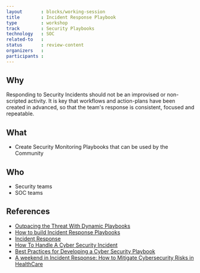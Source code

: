 ```yaml
---
layout       : blocks/working-session
title        : Incident Response Playbook
type         : workshop
track        : Security Playbooks
technology   : SOC
related-to   :
status       : review-content
organizers   :
participants :
---
```


## Why

Responding to Security Incidents should not be an improvised or non-scripted activity. It is key that workflows and action-plans
    have been created in advanced, so that the team's response is consistent, focused and repeatable.

## What

 - Create Security Monitoring Playbooks that can be used by the Community

## Who

 - Security teams
 - SOC teams

## References

 - [Outpacing the Threat With Dynamic Playbooks](https://securityintelligence.com/news/outpacing-the-threat-with-dynamic-playbooks/)
 - [How to build Incident Response Playbooks](https://www.demisto.com/how-to-build-incident-response-playbooks/)
 - [Incident Response](http://www.cst.ucf.edu/about/information-security-office/incident-response/)
 - [How To Handle A Cyber Security Incident](http://www.huffingtonpost.co.uk/paul-rose/crisis-management-how-to-_b_14143266.html)
 - [Best Practices for Developing a Cyber Security Playbook](https://www.cnsgroup.co.uk/media-hub/news/news-article/2017/05/02/whitepaper-best-practices-for-developing-a-cyber-security-playbook)
 - [A weekend in Incident Response: How to Mitigate Cybersecurity Risks in HealthCare](https://www.linkedin.com/pulse/weekend-incident-response-how-mitigate-cybersecurity-risks-forte)